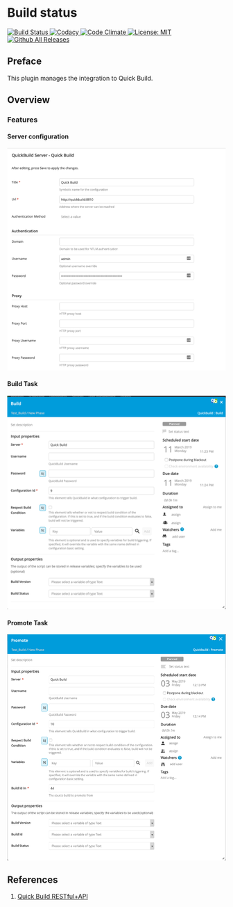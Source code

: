 # Build status #

[![Build Status][xlr-quickbuild-plugin-travis-image] ][xlr-quickbuild-plugin-travis-url]
[![Codacy][xlr-quickbuild-plugin-codacy-image] ][xlr-quickbuild-plugin-codacy-url]
[![Code Climate][xlr-quickbuild-plugin-code-climate-image] ][xlr-quickbuild-plugin-code-climate-url]
[![License: MIT][xlr-quickbuild-plugin-license-image] ][xlr-quickbuild-plugin-license-url]
[![Github All Releases][xlr-quickbuild-plugin-downloads-image] ]()

[xlr-quickbuild-plugin-travis-image]: https://travis-ci.org/xebialabs-community/xlr-quickbuild-plugin.svg?branch=master
[xlr-quickbuild-plugin-travis-url]: https://travis-ci.org/xebialabs-community/xlr-quickbuild-plugin
[xlr-quickbuild-plugin-codacy-image]: https://api.codacy.com/project/badge/Grade/b4b6dbd57edb4344b4e32dfc76025422
[xlr-quickbuild-plugin-codacy-url]: https://www.codacy.com/app/zvercodebender/xlr-quickbuild-plugin
[xlr-quickbuild-plugin-code-climate-image]: https://codeclimate.com/github/xebialabs-community/xlr-quickbuild-plugin/badges/gpa.svg
[xlr-quickbuild-plugin-code-climate-url]: https://codeclimate.com/github/xebialabs-community/xlr-quickbuild-plugin
[xlr-quickbuild-plugin-license-image]: https://img.shields.io/badge/License-MIT-yellow.svg
[xlr-quickbuild-plugin-license-url]: https://opensource.org/licenses/MIT
[xlr-quickbuild-plugin-downloads-image]: https://img.shields.io/github/downloads/xebialabs-community/xlr-quickbuild-plugin/total.svg



## Preface

This plugin manages the integration to Quick Build.

## Overview


### Features

#### Server configuration

![HttpConfiguration](images/HttpConfiguration.png)

#### Build Task

![BuildTask](images/BuildTask.png)

#### Promote Task

![BuildTask](images/PromoteTask.png)
## References

1. [Quick Build RESTful+API](https://wiki.pmease.com/display/QB50/RESTful+API)
